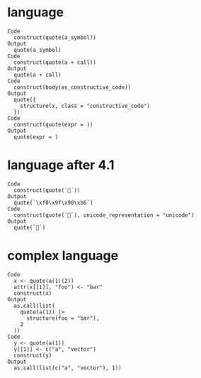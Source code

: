 # language

    Code
      construct(quote(a_symbol))
    Output
      quote(a_symbol)
    Code
      construct(quote(a + call))
    Output
      quote(a + call)
    Code
      construct(body(as_constructive_code))
    Output
      quote({
        structure(x, class = "constructive_code")
      })
    Code
      construct(quote(expr = ))
    Output
      quote(expr = )

# language after 4.1

    Code
      construct(quote(`🐶`))
    Output
      quote(`\xf0\x9f\x90\xb6`)
    Code
      construct(quote(`🐶`), unicode_representation = "unicode")
    Output
      quote(`🐶`)

# complex language

    Code
      x <- quote(a(1)(2))
      attr(x[[1]], "foo") <- "bar"
      construct(x)
    Output
      as.call(list(
        quote(a(1)) |>
          structure(foo = "bar"),
        2
      ))
    Code
      y <- quote(a(1))
      y[[1]] <- c("a", "vector")
      construct(y)
    Output
      as.call(list(c("a", "vector"), 1))


